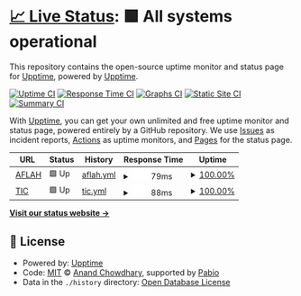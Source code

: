 # [📈 Live Status](https://upptime.github.io/upptime): <!--live status--> **🟩 All systems operational**

This repository contains the open-source uptime monitor and status page for [Upptime](https://upptime.js.org), powered by [Upptime](https://github.com/upptime/upptime).

[![Uptime CI](https://github.com/upptime/upptime/workflows/Uptime%20CI/badge.svg)](https://github.com/upptime/upptime/actions?query=workflow%3A%22Uptime+CI%22)
[![Response Time CI](https://github.com/upptime/upptime/workflows/Response%20Time%20CI/badge.svg)](https://github.com/upptime/upptime/actions?query=workflow%3A%22Response+Time+CI%22)
[![Graphs CI](https://github.com/upptime/upptime/workflows/Graphs%20CI/badge.svg)](https://github.com/upptime/upptime/actions?query=workflow%3A%22Graphs+CI%22)
[![Static Site CI](https://github.com/upptime/upptime/workflows/Static%20Site%20CI/badge.svg)](https://github.com/upptime/upptime/actions?query=workflow%3A%22Static+Site+CI%22)
[![Summary CI](https://github.com/upptime/upptime/workflows/Summary%20CI/badge.svg)](https://github.com/upptime/upptime/actions?query=workflow%3A%22Summary+CI%22)

With [Upptime](https://upptime.js.org), you can get your own unlimited and free uptime monitor and status page, powered entirely by a GitHub repository. We use [Issues](https://github.com/upptime/upptime/issues) as incident reports, [Actions](https://github.com/upptime/upptime/actions) as uptime monitors, and [Pages](https://upptime.github.io/upptime) for the status page.

<!--start: status pages-->
<!-- This summary is generated by Upptime (https://github.com/upptime/upptime) -->
<!-- Do not edit this manually, your changes will be overwritten -->
<!-- prettier-ignore -->
| URL | Status | History | Response Time | Uptime |
| --- | ------ | ------- | ------------- | ------ |
| <img alt="" src="https://icons.duckduckgo.com/ip3/aflah.netlify.app.ico" height="13"> [AFLAH](https://aflah.netlify.app/) | 🟩 Up | [aflah.yml](https://github.com/Aflah2635/upptime/commits/HEAD/history/aflah.yml) | <details><summary><img alt="Response time graph" src="./graphs/aflah/response-time-week.png" height="20"> 79ms</summary><br><a href="https://upptime.github.io/upptime/history/aflah"><img alt="Response time 120" src="https://img.shields.io/endpoint?url=https%3A%2F%2Fraw.githubusercontent.com%2FAflah2635%2Fupptime%2FHEAD%2Fapi%2Faflah%2Fresponse-time.json"></a><br><a href="https://upptime.github.io/upptime/history/aflah"><img alt="24-hour response time 85" src="https://img.shields.io/endpoint?url=https%3A%2F%2Fraw.githubusercontent.com%2FAflah2635%2Fupptime%2FHEAD%2Fapi%2Faflah%2Fresponse-time-day.json"></a><br><a href="https://upptime.github.io/upptime/history/aflah"><img alt="7-day response time 79" src="https://img.shields.io/endpoint?url=https%3A%2F%2Fraw.githubusercontent.com%2FAflah2635%2Fupptime%2FHEAD%2Fapi%2Faflah%2Fresponse-time-week.json"></a><br><a href="https://upptime.github.io/upptime/history/aflah"><img alt="30-day response time 106" src="https://img.shields.io/endpoint?url=https%3A%2F%2Fraw.githubusercontent.com%2FAflah2635%2Fupptime%2FHEAD%2Fapi%2Faflah%2Fresponse-time-month.json"></a><br><a href="https://upptime.github.io/upptime/history/aflah"><img alt="1-year response time 120" src="https://img.shields.io/endpoint?url=https%3A%2F%2Fraw.githubusercontent.com%2FAflah2635%2Fupptime%2FHEAD%2Fapi%2Faflah%2Fresponse-time-year.json"></a></details> | <details><summary><a href="https://upptime.github.io/upptime/history/aflah">100.00%</a></summary><a href="https://upptime.github.io/upptime/history/aflah"><img alt="All-time uptime 100.00%" src="https://img.shields.io/endpoint?url=https%3A%2F%2Fraw.githubusercontent.com%2FAflah2635%2Fupptime%2FHEAD%2Fapi%2Faflah%2Fuptime.json"></a><br><a href="https://upptime.github.io/upptime/history/aflah"><img alt="24-hour uptime 100.00%" src="https://img.shields.io/endpoint?url=https%3A%2F%2Fraw.githubusercontent.com%2FAflah2635%2Fupptime%2FHEAD%2Fapi%2Faflah%2Fuptime-day.json"></a><br><a href="https://upptime.github.io/upptime/history/aflah"><img alt="7-day uptime 100.00%" src="https://img.shields.io/endpoint?url=https%3A%2F%2Fraw.githubusercontent.com%2FAflah2635%2Fupptime%2FHEAD%2Fapi%2Faflah%2Fuptime-week.json"></a><br><a href="https://upptime.github.io/upptime/history/aflah"><img alt="30-day uptime 100.00%" src="https://img.shields.io/endpoint?url=https%3A%2F%2Fraw.githubusercontent.com%2FAflah2635%2Fupptime%2FHEAD%2Fapi%2Faflah%2Fuptime-month.json"></a><br><a href="https://upptime.github.io/upptime/history/aflah"><img alt="1-year uptime 100.00%" src="https://img.shields.io/endpoint?url=https%3A%2F%2Fraw.githubusercontent.com%2FAflah2635%2Fupptime%2FHEAD%2Fapi%2Faflah%2Fuptime-year.json"></a></details>
| <img alt="" src="https://icons.duckduckgo.com/ip3/aflahtic.netlify.app.ico" height="13"> [TIC](https://aflahtic.netlify.app/) | 🟩 Up | [tic.yml](https://github.com/Aflah2635/upptime/commits/HEAD/history/tic.yml) | <details><summary><img alt="Response time graph" src="./graphs/tic/response-time-week.png" height="20"> 88ms</summary><br><a href="https://upptime.github.io/upptime/history/tic"><img alt="Response time 145" src="https://img.shields.io/endpoint?url=https%3A%2F%2Fraw.githubusercontent.com%2FAflah2635%2Fupptime%2FHEAD%2Fapi%2Ftic%2Fresponse-time.json"></a><br><a href="https://upptime.github.io/upptime/history/tic"><img alt="24-hour response time 88" src="https://img.shields.io/endpoint?url=https%3A%2F%2Fraw.githubusercontent.com%2FAflah2635%2Fupptime%2FHEAD%2Fapi%2Ftic%2Fresponse-time-day.json"></a><br><a href="https://upptime.github.io/upptime/history/tic"><img alt="7-day response time 88" src="https://img.shields.io/endpoint?url=https%3A%2F%2Fraw.githubusercontent.com%2FAflah2635%2Fupptime%2FHEAD%2Fapi%2Ftic%2Fresponse-time-week.json"></a><br><a href="https://upptime.github.io/upptime/history/tic"><img alt="30-day response time 86" src="https://img.shields.io/endpoint?url=https%3A%2F%2Fraw.githubusercontent.com%2FAflah2635%2Fupptime%2FHEAD%2Fapi%2Ftic%2Fresponse-time-month.json"></a><br><a href="https://upptime.github.io/upptime/history/tic"><img alt="1-year response time 145" src="https://img.shields.io/endpoint?url=https%3A%2F%2Fraw.githubusercontent.com%2FAflah2635%2Fupptime%2FHEAD%2Fapi%2Ftic%2Fresponse-time-year.json"></a></details> | <details><summary><a href="https://upptime.github.io/upptime/history/tic">100.00%</a></summary><a href="https://upptime.github.io/upptime/history/tic"><img alt="All-time uptime 100.00%" src="https://img.shields.io/endpoint?url=https%3A%2F%2Fraw.githubusercontent.com%2FAflah2635%2Fupptime%2FHEAD%2Fapi%2Ftic%2Fuptime.json"></a><br><a href="https://upptime.github.io/upptime/history/tic"><img alt="24-hour uptime 100.00%" src="https://img.shields.io/endpoint?url=https%3A%2F%2Fraw.githubusercontent.com%2FAflah2635%2Fupptime%2FHEAD%2Fapi%2Ftic%2Fuptime-day.json"></a><br><a href="https://upptime.github.io/upptime/history/tic"><img alt="7-day uptime 100.00%" src="https://img.shields.io/endpoint?url=https%3A%2F%2Fraw.githubusercontent.com%2FAflah2635%2Fupptime%2FHEAD%2Fapi%2Ftic%2Fuptime-week.json"></a><br><a href="https://upptime.github.io/upptime/history/tic"><img alt="30-day uptime 100.00%" src="https://img.shields.io/endpoint?url=https%3A%2F%2Fraw.githubusercontent.com%2FAflah2635%2Fupptime%2FHEAD%2Fapi%2Ftic%2Fuptime-month.json"></a><br><a href="https://upptime.github.io/upptime/history/tic"><img alt="1-year uptime 100.00%" src="https://img.shields.io/endpoint?url=https%3A%2F%2Fraw.githubusercontent.com%2FAflah2635%2Fupptime%2FHEAD%2Fapi%2Ftic%2Fuptime-year.json"></a></details>

<!--end: status pages-->

[**Visit our status website →**](https://upptime.github.io/upptime)

## 📄 License

- Powered by: [Upptime](https://github.com/upptime/upptime)
- Code: [MIT](./LICENSE) © [Anand Chowdhary](https://anandchowdhary.com), supported by [Pabio](https://pabio.com)
- Data in the `./history` directory: [Open Database License](https://opendatacommons.org/licenses/odbl/1-0/)
